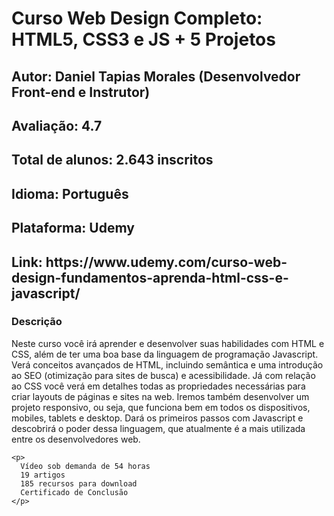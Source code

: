 <!DOCTYPE html>
<html lang="pt-br" dir="ltr">
  <head>
    <meta charset="utf-8">
    <meta name="author" content="Diego Batista">  
  </head>
  <body>
    <h1>Curso Web Design Completo: HTML5, CSS3 e JS + 5 Projetos</h1>
    <h2>Autor: Daniel Tapias Morales (Desenvolvedor Front-end e Instrutor)</h2>
    <h2>Avaliação: 4.7</h2>
    <h2>Total de alunos: 2.643 inscritos</h2>
    <h2>Idioma: Português</h2>
    <h2>Plataforma: Udemy</h2>
    <h2>Link: https://www.udemy.com/curso-web-design-fundamentos-aprenda-html-css-e-javascript/</h2>
    <h3>Descrição</h3>
    <p>
      Neste curso você irá aprender e desenvolver suas habilidades com HTML e CSS, além de ter uma boa base da linguagem de programação Javascript.
      Verá conceitos avançados de HTML, incluindo semântica e uma introdução ao SEO (otimização para sites de busca) e acessibilidade.
      Já com relação ao CSS você verá em detalhes todas as propriedades necessárias para criar layouts de páginas e sites na web. Iremos também desenvolver um projeto responsivo, ou seja, que funciona bem em todos os dispositivos, mobiles, tablets e desktop.
      Dará os primeiros passos com Javascript e descobrirá o poder dessa linguagem, que atualmente é a mais utilizada entre os desenvolvedores web.
    </p>

    <p>
      Vídeo sob demanda de 54 horas
      19 artigos
      185 recursos para download
      Certificado de Conclusão 
    </p>

  </body>
</html>

